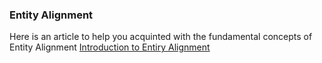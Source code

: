 ### Entity Alignment

Here is an article to help you acquinted with the fundamental concepts of Entity Alignment
[Introduction to Entiry Alignment](docs/Entity_Alignment-v1.0.md)
